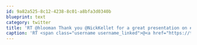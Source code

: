 ```yaml
---
id: 9a82a525-8c12-4238-8c01-a8bfa3d0340b
blueprint: text
category: twitter
title: 'RT @hlooman Thank you @NickKellet for a great presentation on #twbiz twitter for @TwitBizDay'
caption: 'RT <span class="username username_linked">@<a href="https://twitter.com/hlooman" title="Hans™ ⚡">hlooman</a></span> Thank you <span class="username username_linked">@<a href="https://twitter.com/NickKellet" title="Nick Kellet">NickKellet</a></span> for a great presentation on <span class="hashtag hashtag_local">#<a href="http://tweettemp.darylchymko.ca/?tag=twbiz">twbiz</a> twitter for <span class="username username_linked">@<a href="https://twitter.com/TwitBizDay" title="KaiiDavila">TwitBizDay</a></span>'
---
```


